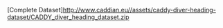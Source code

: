 [Complete Dataset]<http://www.caddian.eu//assets/caddy-diver-heading-dataset/CADDY_diver_heading_dataset.zip>
